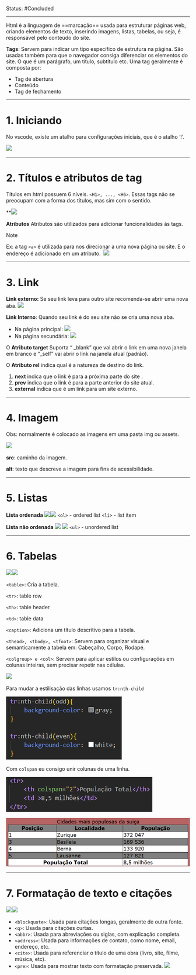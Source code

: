 Status: #Concluded 

---

Html é a linguagem de ==marcação== usada para estruturar páginas web, criando elementos de texto, inserindo imagens, listas, tabelas, ou seja, é responsável pelo conteúdo do site.

**Tags**: Servem para indicar um tipo específico de estrutura na página. São usadas também para que o navegador consiga diferenciar os elementos do site. O que é um parágrafo, um título, subtítulo etc. Uma tag geralmente é composta por:
- Tag de abertura
- Conteúdo
- Tag de fechamento

---
# **1. Iniciando**

No vscode, existe um atalho para configurações iniciais, que é o atalho ‘!’.

![](https://lh7-rt.googleusercontent.com/docsz/AD_4nXcxdfXBONlVJwf4esB9VIkOuRa74oHTofhrQ0QoTIcAl9W2ci3q-Yp4Xvg6iV5AoMM1l80mgDJc9RE0YiMsCiDo9P5zTzfWNMio147AvK_bml9roowRYhS5RqB6Oe2bpxapUN_P-Q?key=VYJVAqKhTdZyHt8enJbiwA)

___
# **2. Títulos e atributos de tag**

Títulos em html possuem 6 níveis. `<H1>, ..., <H6>`. Essas tags não se preocupam com a forma dos títulos, mas sim com o sentido. 

**![](https://lh7-rt.googleusercontent.com/docsz/AD_4nXfpuiFlvHtVNxdD3UM6g4YLpOX9tn51wfbiZ8wC5tDtuJJMbDp9KeOHTFLobiVywTXjmTmYHav9JLIksdyqvQqhzp7llZ5Ru_gxX2Q9ZJBaDNo52njKOl9kl87JiLMZOYo96fNk3A?key=VYJVAqKhTdZyHt8enJbiwA)

**Atributos**
Atributos são utilizados para adicionar funcionalidades às tags. 
> [!NOTE]
> Ex: a tag `<a>` é utilizada para nos direcionar a uma nova página ou site. E o endereço é adicionado em um atributo. 
![](https://lh7-rt.googleusercontent.com/docsz/AD_4nXd9CH49oL40UiGm3UITOoyINBpPr8hJbIu42Xns26FQBOj6K42FrmJKE9obsGjwfYcoKW6ZEZLlFOZYCEDSYaQ_A_oSTcmIMrQC941QTGBYyArV9FhEcubEMpZG24PYAKpHAu3Mdg?key=VYJVAqKhTdZyHt8enJbiwA)

---
# **3. Link**

**Link externo:** Se seu link leva para outro site recomenda-se abrir uma nova aba.
![](https://lh7-rt.googleusercontent.com/docsz/AD_4nXdOOr839rfiCq44TC7Y_g6qm5fF_fJpawlaIo_jLPfuTxIEfQWbHAl1dtMpqU8rVKrTQqLN2aaYsL5zyIHGnSAUkQ_SA5Jd27QaEtW8UT38lzrKDP3KbZC0B0i6t3Pe9EQG2KwaJw?key=VYJVAqKhTdZyHt8enJbiwA)

**Link Interno**: Quando seu link é do seu site não se cria uma nova aba.
- Na página principal: ![](https://lh7-rt.googleusercontent.com/docsz/AD_4nXdrj8PTKmRLixCrIpvGUoz1oqxFead7HqM1f0smgxE2xFeJ24qLHUuFQD8rBNgcp91XYw9RMpTLvB45ytRpdYRm9AuRE46VDRe4lbRIw6k6PCKGknDimO20nwoOjeBFb4XyN_Yb?key=VYJVAqKhTdZyHt8enJbiwA)
- Na página secundária: ![](https://lh7-rt.googleusercontent.com/docsz/AD_4nXd8N0FKulg5AdD9fDjsJzNp7dSEK0u0kF55VIGNzZDpmEnfv9JXCaenVeHnqkCGNiy-aMqG54EqslUMGE6ypbhQ6z8oxYVY0srajzN4P8PObCCUKvPKfQymSAZqyDRBQNJzB_Wy?key=VYJVAqKhTdZyHt8enJbiwA)

 O **Atributo target** Suporta “ _blank” que vai abrir o link em uma nova janela em branco e “_self” vai abrir o link na janela atual (padrão). 

O **Atributo rel** indica qual é a natureza de destino do link.

1. **next** indica que o link é para a próxima parte do site .
2. **prev** indica que o link é para a parte anterior do site atual.
3. **external** indica que é um link para um site externo.

___
# **4. Imagem**

Obs: normalmente é colocado as imagens em uma pasta img ou assets.

![](https://lh7-rt.googleusercontent.com/docsz/AD_4nXczRCsCFPRr0NbCsIMT9NPpR4C9y6Fa-ou4pfPgPzhwO2iU8oi7mkNGapyyj-OqAUd85sMvGMheFrjOtc3l2SVV6kfCxnsh_H3AHJmw1mP0YRgNaBurP3bbIrCcO6_KUdV8WiHE1w?key=VYJVAqKhTdZyHt8enJbiwA)

**src**: caminho da imagem.

**alt**: texto que descreve a imagem para fins de acessibilidade. 

___
# **5. Listas**

**Lista ordenada**
![](https://lh7-rt.googleusercontent.com/docsz/AD_4nXeSycmZrRa3b-ccA8udwgfSkpmCyPfDTyhI-0szikNQK5p0mT9TlSBJCsmwOyr1nzNMb_bpWuGgcQtRa68MpYMV9bohiX4ihIdqWIvvRcIPbaOHy3nCOCTkkBJ5eX831lzrUmsQVQ?key=VYJVAqKhTdZyHt8enJbiwA)![](https://lh7-rt.googleusercontent.com/docsz/AD_4nXesEgpQuOg24WXTYcPQ6E-UmADGxQABAlfrBqN4RwO1FiBfNLx5Uc9wuYb1Qyitpr914B62UDMXUDzCvUlMXUDqBdZc7L5Q_6N1hUzMrK-TOxP_UvUhprtHUo1nHf37kfCTfotz?key=VYJVAqKhTdZyHt8enJbiwA)
`<ol>` - ordered list
`<li>` - list item 

**Lista não ordenada**
![](https://lh7-rt.googleusercontent.com/docsz/AD_4nXfg5EeC0DuXh-mX43eD9_inA9i0wt8oKdLJ1HgQz6A2IM4i8ZO0Kd_HIjtRzlN667eW0z-bGY8478G2FeQBrWkqADOoff53Zqs8rfLdyt6-rZol7se29iXb6_9bJ-3QAtF8KUSWzQ?key=VYJVAqKhTdZyHt8enJbiwA) ![](https://lh7-rt.googleusercontent.com/docsz/AD_4nXcUDoGGnQFDwNXhRU_HduM0x8kMWKMY3zX6241SrFNFPuItN-rEkTaayVb7FMhZmpy3D-bs_yHG618Ku8tYo_uQmRkpFMWykXfDamDhXU-eHmQfgxzpgn6MOnosJqnYtwJ5XwXAfA?key=VYJVAqKhTdZyHt8enJbiwA)
`<ul>` - unordered list
___
# 6. Tabelas

![](https://lh7-rt.googleusercontent.com/docsz/AD_4nXdOgQ67sw761N9ILprWOxLOAnZYESusLHIeSDdCpxUTPz42NouT5CkG4udXiZtzEasq4tW9Xsv8Q9atAknZngPiLn-l8oYpZ2JX6suvixt3nt4JAvHB-BRIfFPfX8ojaJIbdpheig?key=VYJVAqKhTdZyHt8enJbiwA)![](https://lh7-rt.googleusercontent.com/docsz/AD_4nXfCtQhvLv19OU41B-S3hD4s2sFUEOdpj3LJVIZ5fjk-PSJB5A31iMmxgLhz1t-I7JxZl6omQ8_hdspsh1V512rxJVlZBQu6jYeyVWvqvpJJN8AYZ-IDG-7nKjQUUaLXa6CoxBdR1g?key=VYJVAqKhTdZyHt8enJbiwA)

`<table>`: Cria a tabela.

``<tr>``: table row

``<th>``: table header

``<td>``: table data

``<caption>``: Adiciona um título descritivo para a tabela.

``<thead>, <tbody>, <tfoot>``: Servem para organizar visual e semanticamente a tabela em: Cabeçalho, Corpo, Rodapé. 

``<colgroup> e <col>``: Servem para aplicar estilos ou configurações em colunas inteiras, sem precisar repetir nas células.  

![](https://lh7-rt.googleusercontent.com/docsz/AD_4nXf9xQIUmmBaWPpvNIG0sKoeX2-TE3_BGvZTilVq-lT_lXfYcBW2Kxq3_4QXQOcVeUUrdb55b8TRlz7fRnAE8zPGIXYFH1-ZkOC_w8BTkDEId4xV12PtSpxew5VhsxfyUbS3lj7t0g?key=VYJVAqKhTdZyHt8enJbiwA)

Para mudar a estilisação das linhas usamos ``tr:nth-child``

![Pasted image 20250506072646](../../attachments/Pasted%20image%2020250506072646.png)

Com ``colspan`` eu consigo unir colunas de uma linha.

![Pasted image 20250506072825](../../attachments/Pasted%20image%2020250506072825.png)

![Pasted image 20250506072723](../../attachments/Pasted%20image%2020250506072723.png)

___
# **7. Formatação de texto e citações**

![](https://lh7-rt.googleusercontent.com/docsz/AD_4nXfKE3lGHi0HHeMWCOiGQCLLgL7GPH2z5bS616fEIzqpDclZ4MP8rOJ7dSlxf238QOFoE5Yx683uBNkv9ydqdYo6l6DUjZZ35b0d6GbfEwwz-g3Bq2biNSrDeIUxZK6lFHoqGTn-Qw?key=VYJVAqKhTdZyHt8enJbiwA)![](https://lh7-rt.googleusercontent.com/docsz/AD_4nXf87MuJNRFOjO-4XtqJg9mA3qRSRZ5OiWmP4cQOd8ftBp2IByq1jxMO0W3Q4JHsNVYWSh_TfxjOFYb2evZCWfz3BVigZ0ioP0iJGEvD_cbqsUWrO4Q-2ZOXlXusyaxJ0L3o96rJ4g?key=VYJVAqKhTdZyHt8enJbiwA)

- ``<blockquote>``: Usada para citações longas, geralmente de outra fonte. 
- ``<q>``: Usada para citações curtas.
- ``<abbr>``: Usada para abreviações ou siglas, com explicação completa. 
- ``<address>``: Usada para informações de contato, como nome, email, endereço, etc.
- ``<cite>``: Usada para referenciar o título de uma obra (livro, site, filme, música, etc).
- ``<pre>``: Usada para mostrar texto com formatação preservada.
![](https://lh7-rt.googleusercontent.com/docsz/AD_4nXedaI0YsDGd_XCax5WqfXc6jM3lCit9dvcRm5BZVBp7QpMiRqFhb0FdX9eTCXrr1yPD_Z9dDDckbXXOIxgpuyAyOCQqFRM8CZT5YyaglZDpoSJxH0Th8XhBae1u2qtWRZqUExetNQ?key=VYJVAqKhTdZyHt8enJbiwA)

  